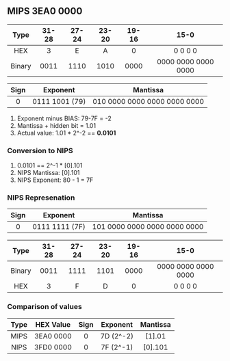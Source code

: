 ## MIPS 3EA0 0000

Type   | 31-28 | 27-24 | 23-20 | 19-16 | 15-0
:----: | :---: | :---: | :---: | :---: | :-----------------:
HEX    | 3     | E     | A     | 0     | 0 0 0 0
Binary | 0011  | 1110  | 1010  | 0000  | 0000 0000 0000 0000

Sign | Exponent       | Mantissa
:--: | :------------: | :------:
0    | 0111 1001 (79) | 010 0000 0000 0000 0000 0000

1. Exponent minus BIAS: 79-7F = -2
1. Mantissa + hidden bit = 1.01
1. Actual value: 1.01 * 2^-2 == __0.0101__

### Conversion to NIPS

1. 0.0101 == 2^-1 * [0].101
1. NIPS Mantissa: [0].101
1. NIPS Exponent: 80 - 1 = 7F

### NIPS Represenation

Sign | Exponent       | Mantissa
:--: | :------------: | :------:
0    | 0111 1111 (7F) | 101 0000 0000 0000 0000 0000

Type   | 31-28 | 27-24 | 23-20 | 19-16 | 15-0
:----: | :---: | :---: | :---: | :---: | :-----------------:
Binary | 0011  | 1111  | 1101  | 0000  | 0000 0000 0000 0000
HEX    | 3     | F     | D     | 0     | 0 0 0 0

### Comparison of values

Type | HEX Value | Sign | Exponent  | Mantissa
:--: | :-------: | :--: | :-------: | :------:
MIPS | 3EA0 0000 | 0    | 7D (2^-2) | [1].01
NIPS | 3FD0 0000 | 0    | 7F (2^-1) | [0].101
